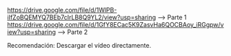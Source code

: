 https://drive.google.com/file/d/1WlPB-iIfZoBQEMYQ7BEb7cIrLB8Q9YL2/view?usp=sharing --> Parte 1
https://drive.google.com/file/d/1GfY8ECac5K9ZasvHa6QOCBAoy_iRGgpw/view?usp=sharing --> Parte 2

Recomendación: Descargar el vídeo directamente.

